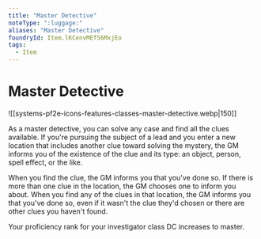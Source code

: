 ```yaml
---
title: "Master Detective"
noteType: ":luggage:"
aliases: "Master Detective"
foundryId: Item.lKCenvMEfS6MxjEo
tags:
  - Item
---
```


# Master Detective
![[systems-pf2e-icons-features-classes-master-detective.webp|150]]

As a master detective, you can solve any case and find all the clues available. If you're pursuing the subject of a lead and you enter a new location that includes another clue toward solving the mystery, the GM informs you of the existence of the clue and its type: an object, person, spell effect, or the like.

When you find the clue, the GM informs you that you've done so. If there is more than one clue in the location, the GM chooses one to inform you about. When you find any of the clues in that location, the GM informs you that you've done so, even if it wasn't the clue they'd chosen or there are other clues you haven't found.

Your proficiency rank for your investigator class DC increases to master.
